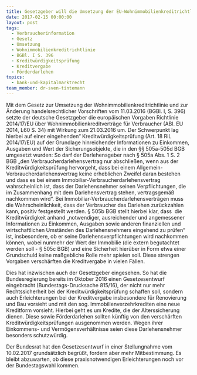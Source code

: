 ```yaml
---
title: Gesetzgeber will die Umsetzung der EU-Wohnimmobilienkreditrichtlinie entschärfen
date: 2017-02-15 00:00:00
layout: post
tags:
  - Verbraucherinformation
  - Gesetz
  - Umsetzung
  - Wohnimmobilienkreditrichtlinie
  - BGBl. I S. 396
  - Kreditwürdigkeitsprüfung
  - Kreditvergabe
  - Förderdarlehen
topics:
  - bank-und-kapitalmarktrecht
team_member: dr-sven-tintemann
---
```



Mit dem Gesetz zur Umsetzung der Wohnimmobilienkreditrichtlinie und zur Änderung handelsrechtlicher Vorschriften vom 11.03.2016 (BGBl. I, S. 396) setzte der deutsche Gesetzgeber die europäischen Vorgaben Richtlinie 2014/17/EU über Wohnimmobilienkreditverträge für Verbraucher (ABl. EU 2014, L60 S. 34) mit Wirkung zum 21.03.2016 um. Der Schwerpunkt lag hierbei auf einer eingehenden“ Kreditwürdigkeitsprüfung (Art. 18 RiL 2014/17/EU) auf der Grundlage hinreichender Informationen zu Einkommen, Ausgaben und Wert der Sicherungsobjekte, die in den §§ 505a-505d BGB umgesetzt wurden: So darf der Darlehensgeber nach § 505a Abs. 1 S. 2 BGB „den Verbraucherdarlehensvertrag nur abschließen, wenn aus der Kreditwürdigkeitsprüfung hervorgeht, dass bei einem Allgemein-Verbraucherdarlehensvertrag keine erheblichen Zweifel daran bestehen und dass es bei einem Immobiliar-Verbraucherdarlehensvertrag wahrscheinlich ist, dass der Darlehensnehmer seinen Verpflichtungen, die im Zusammenhang mit dem Darlehensvertrag stehen, vertragsgemäß nachkommen wird“. Bei Immobiliar-Verbraucherdarlehensverträgen muss die Wahrscheinlichkeit, dass der Verbraucher das Darlehen zurückzahlen kann, positiv festgestellt werden. § 505b BGB stellt hierbei klar, dass  die Kreditwürdigkeit anhand „notwendiger, ausreichender und angemessener Informationen zu Einkommen, Ausgaben sowie anderen finanziellen und wirtschaftlichen Umständen des Darlehensnehmers eingehend zu prüfen“ ist, insbesondere, ob er seine Darlehensverpflichtungen wird nachkommen können, wobei nunmehr der Wert der Immobilie (die extern begutachtet werden soll - § 505c BGB) und eine Sicherheit hierüber in Form etwa einer Grundschuld keine maßgebliche Rolle mehr spielen soll. Diese strengen Vorgaben verschärften die Kreditvergabe in vielen Fällen.

Dies hat inzwischen auch der Gesetzgeber eingesehen. So hat die Bundesregierung bereits im Oktober 2016 einen Gesetzesentwurf eingebracht (Bundestags-Drucksache 815/16), der nicht nur mehr Rechtssicherheit bei der Kreditwürdigkeitsprüfung schaffen soll, sondern auch Erleichterungen bei der Kreditvergabe insbesondere für Renovierung und Bau vorsieht und mit den sog. Immobilienverzehrkrediten eine neue Kreditform vorsieht. Hierbei geht es um Kredite, die der Alterssicherung dienen. Diese sowie Förderdarlehen sollten künftig von den verschärften Kreditwürdigkeitsprüfungen ausgenommen werden. Wegen ihrer Einkommens- und Vermögensverhältnisse seien diese Darlehensnehmer besonders schutzwürdig.

Der Bundesrat hat den Gesetzesentwurf in einer Stellungnahme vom 10.02.2017 grundsätzlich begrüßt, fordern aber mehr Mitbestimmung. Es bleibt abzuwarten, ob diese praxisnotwendigen Erleichterungen noch vor der Bundestagswahl kommen.